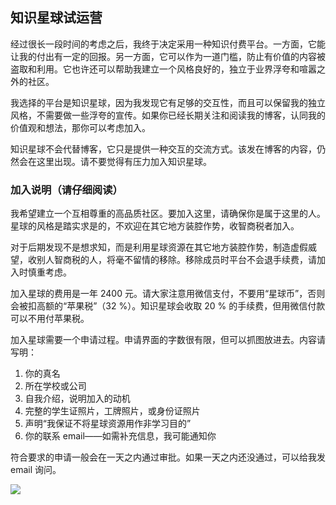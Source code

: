 ## 知识星球试运营

经过很长一段时间的考虑之后，我终于决定采用一种知识付费平台。一方面，它能让我的付出有一定的回报。另一方面，它可以作为一道门槛，防止有价值的内容被盗取和利用。它也许还可以帮助我建立一个风格良好的，独立于业界浮夸和喧嚣之外的社区。

我选择的平台是知识星球，因为我发现它有足够的交互性，而且可以保留我的独立风格，不需要做一些浮夸的宣传。如果你已经长期关注和阅读我的博客，认同我的价值观和想法，那你可以考虑加入。

知识星球不会代替博客，它只是提供一种交互的交流方式。该发在博客的内容，仍然会在这里出现。请不要觉得有压力加入知识星球。

### 加入说明（请仔细阅读）

我希望建立一个互相尊重的高品质社区。要加入这里，请确保你是属于这里的人。星球的风格是踏实求是的，不欢迎在其它地方装腔作势，收智商税者加入。

对于后期发现不是想求知，而是利用星球资源在其它地方装腔作势，制造虚假威望，收别人智商税的人，将毫不留情的移除。移除成员时平台不会退手续费，请加入时慎重考虑。

加入星球的费用是一年 2400 元。请大家注意用微信支付，不要用“星球币”，否则会被扣高额的“苹果税”（32 %）。知识星球会收取 20 % 的手续费，但用微信付款可以不用付苹果税。

加入星球需要一个申请过程。申请界面的字数很有限，但可以抓图放进去。内容请写明：

1.  你的真名
2.  所在学校或公司
3.  自我介绍，说明加入的动机
4.  完整的学生证照片，工牌照片，或身份证照片
5.  声明“我保证不将星球资源用作非学习目的”
6.  你的联系 email——如需补充信息，我可能通知你

符合要求的申请一般会在一天之内通过审批。如果一天之内还没通过，可以给我发 email 询问。

![](http://www.yinwang.org/images/zsxq.jpg)
